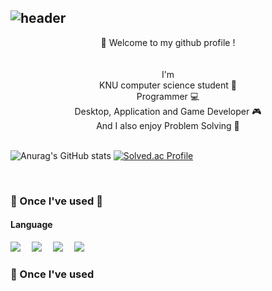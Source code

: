 ![header](https://capsule-render.vercel.app/api?type=waving&height=170&color=gradient&customColorList=1&text=Dong-gyun%20Kook&reversal=true&fontColor=FFFFFF&fontSize=65&animation=fadeIn&fontAlign=67&fontAlignY=30&desc=💻%20🇰🇷&descSize=40&descAlignY=20&descAlign=8&stroke=000000&strokeWidth=0)
---
<div align="center">
  👋 Welcome to my github profile ! <br/>
  <br/>
  <br/>
  I'm <br/>
  KNU computer science student 📖 <br/>
  Programmer 💻 <br/>
  Desktop, Application and Game Developer 🎮 <br/>
  And I also enjoy Problem Solving 📝 <br/>
  <br/>
</div>

![Anurag's GitHub stats](https://github-readme-stats.vercel.app/api?username=kookjd7759&theme=vue&show_icons=true)
[![Solved.ac Profile](http://mazassumnida.wtf/api/v2/generate_badge?boj=kookjd7759)](https://solved.ac/kookjd7759/)

<br/>

### 🔨 Once I've used 🔨
#### Language
<img src ="https://img.shields.io/badge/C-A8B9CC.svg?&style=for-the-badge&logo=c&logoColor=FFFFFF"/> 
<img src ="https://img.shields.io/badge/C++-00599C.svg?&style=for-the-badge&logo=cplusplus&logoColor=FFFFFF"/> 
<img src ="https://img.shields.io/badge/C%23-512BD4.svg?&style=for-the-badge&logo=csharp&logoColor=FFFFFF"/> 
<img src ="https://img.shields.io/badge/Python-3776AB.svg?&style=for-the-badge&logo=python&logoColor=FFFFFF"/> 
### 🔨 Once I've used
